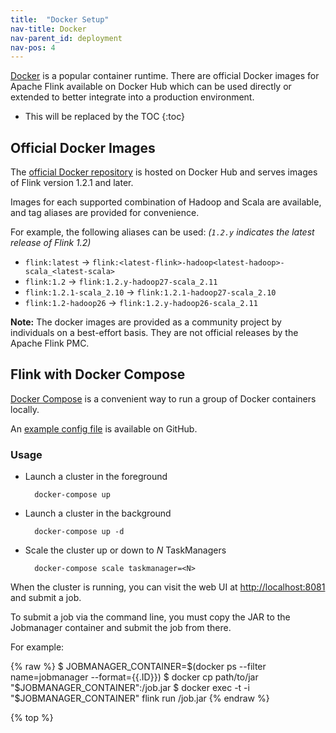```yaml
---
title:  "Docker Setup"
nav-title: Docker
nav-parent_id: deployment
nav-pos: 4
---
```

<!--
Licensed to the Apache Software Foundation (ASF) under one
or more contributor license agreements.  See the NOTICE file
distributed with this work for additional information
regarding copyright ownership.  The ASF licenses this file
to you under the Apache License, Version 2.0 (the
"License"); you may not use this file except in compliance
with the License.  You may obtain a copy of the License at

  http://www.apache.org/licenses/LICENSE-2.0

Unless required by applicable law or agreed to in writing,
software distributed under the License is distributed on an
"AS IS" BASIS, WITHOUT WARRANTIES OR CONDITIONS OF ANY
KIND, either express or implied.  See the License for the
specific language governing permissions and limitations
under the License.
-->

[Docker](https://www.docker.com) is a popular container runtime. There are
official Docker images for Apache Flink available on Docker Hub which can be
used directly or extended to better integrate into a production environment.

* This will be replaced by the TOC
{:toc}

## Official Docker Images

The [official Docker repository](https://hub.docker.com/_/flink/) is
hosted on Docker Hub and serves images of Flink version 1.2.1 and later.

Images for each supported combination of Hadoop and Scala are available, and
tag aliases are provided for convenience.

For example, the following aliases can be used: *(`1.2.y` indicates the latest
release of Flink 1.2)*

* `flink:latest` →
`flink:<latest-flink>-hadoop<latest-hadoop>-scala_<latest-scala>`
* `flink:1.2` → `flink:1.2.y-hadoop27-scala_2.11`
* `flink:1.2.1-scala_2.10` → `flink:1.2.1-hadoop27-scala_2.10`
* `flink:1.2-hadoop26` → `flink:1.2.y-hadoop26-scala_2.11`

<!-- NOTE: uncomment when docker-flink/docker-flink/issues/14 is resolved. -->
<!--
Additionally, images based on Alpine Linux are available. Reference them by
appending `-alpine` to the tag. For the Alpine version of `flink:latest`, use
`flink:alpine`.

For example:

* `flink:alpine`
* `flink:1.2.1-alpine`
* `flink:1.2-scala_2.10-alpine`
-->

**Note:** The docker images are provided as a community project by individuals on a best-effort basis. They are not official releases by the Apache Flink PMC.

## Flink with Docker Compose

[Docker Compose](https://docs.docker.com/compose/) is a convenient way to run a
group of Docker containers locally.

An [example config file](https://github.com/docker-flink/examples) is available
on GitHub.

### Usage

* Launch a cluster in the foreground

        docker-compose up

* Launch a cluster in the background

        docker-compose up -d

* Scale the cluster up or down to *N* TaskManagers

        docker-compose scale taskmanager=<N>

When the cluster is running, you can visit the web UI at [http://localhost:8081
](http://localhost:8081) and submit a job.

To submit a job via the command line, you must copy the JAR to the Jobmanager
container and submit the job from there.

For example:

{% raw %}
    $ JOBMANAGER_CONTAINER=$(docker ps --filter name=jobmanager --format={{.ID}})
    $ docker cp path/to/jar "$JOBMANAGER_CONTAINER":/job.jar
    $ docker exec -t -i "$JOBMANAGER_CONTAINER" flink run /job.jar
{% endraw %}

{% top %}
